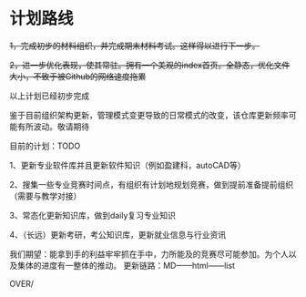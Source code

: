 # 计划路线

~~1，完成初步的材料组织，并完成期末材料考试。这样得以进行下一步。~~

~~2，进一步优化表现，使其常驻。拥有一个美观的index首页。全静态，优化文件大小，不致于被Github的网络速度拖累~~

以上计划已经初步完成

鉴于目前组织架构更新，管理模式变更导致的日常模式的改变，该仓库更新频率可能有所波动。敬请期待

目前的计划：TODO

1、更新专业软件库并且更新软件知识（例如盈建科，autoCAD等）

2、搜集一些专业竞赛时间点，有组织有计划地规划竞赛，做到提前准备提前组织（需要与教学对接）

3、常态化更新知识库，做到daily复习专业知识

4、（长远）更新考研，考公知识库，更新就业信息与行业资讯

我们期望：能拿到手的利益牢牢抓在手中，力所能及的竞赛尽可能参加。为个人以及集体的进度有一整体的推动。
更新链路：MD——html——list

OVER/
